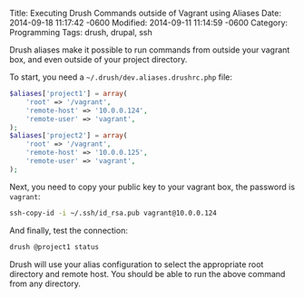 Title: Executing Drush Commands outside of Vagrant using Aliases
Date: 2014-09-18 11:17:42 -0600
Modified: 2014-09-11 11:14:59 -0600
Category: Programming
Tags: drush, drupal, ssh

Drush aliases make it possible to run commands from outside your
vagrant box, and even outside of your project directory.

To start, you need a `~/.drush/dev.aliases.drushrc.php` file:

```php                                                                         
$aliases['project1'] = array(
	'root' => '/vagrant', 
	'remote-host' => '10.0.0.124', 
	'remote-user' => 'vagrant', 
); 
$aliases['project2'] = array( 
	'root' => '/vagrant', 
	'remote-host' => '10.0.0.125', 
	'remote-user' => 'vagrant', 
);
```

Next, you need to copy your public key to your vagrant box, the password
is `vagrant`:

```bash
ssh-copy-id -i ~/.ssh/id_rsa.pub vagrant@10.0.0.124
```

And finally, test the connection:

```bash
drush @project1 status
```

Drush will use your alias configuration to select the appropriate root directory and remote
host.  You should be able to run the above command from any directory.
